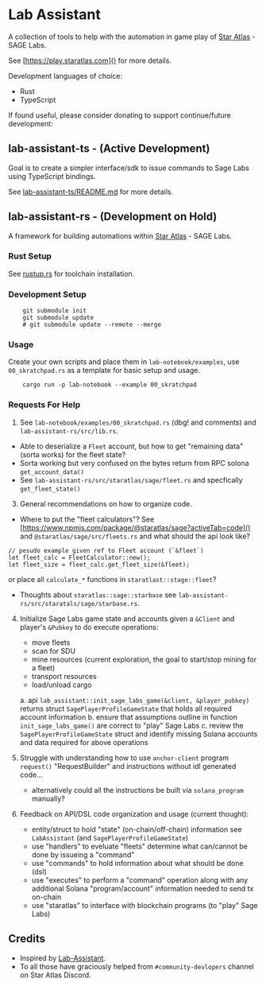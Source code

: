 # Lab Assistant

A collection of tools to help with the automation in game play of [Star Atlas](https://staratlas.com/) - SAGE Labs.

See [https://play.staratlas.com]() for more details.

Development languages of choice:

* Rust
* TypeScript

If found useful, please consider donating to support continue/future development:

> 

## lab-assistant-ts - (Active Development)

Goal is to create a simpler interface/sdk to issue commands to Sage Labs using TypeScript bindings.

See [lab-assistant-ts/README.md](lab-assistant-ts/README.md) for more details.

## lab-assistant-rs - (Development on Hold)

A framework for building automations within [Star Atlas](https://staratlas.com/) - SAGE Labs.

### Rust Setup

See [rustup.rs](https://rustup.rs/) for toolchain installation.

### Development Setup

```
    git submodule init
    git submodule update
    # git submodule update --remote --merge
```

### Usage

Create your own scripts and place them in `lab-notebook/examples`, use `00_skratchpad.rs`
as a template for basic setup and usage.

```
    cargo run -p lab-notebook --example 00_skratchpad
```

### Requests For Help

1. See `lab-notebook/examples/00_skratchpad.rs` (dbg! and comments) and `lab-assistant-rs/src/lib.rs`.

* Able to deserialize a `Fleet` account, but how to get "remaining data" (sorta works) for the fleet state?
* Sorta working but very confused on the bytes return from RPC solona `get_account_data()`
* See `lab-assistant-rs/src/staratlas/sage/fleet.rs` and specfically `get_fleet_state()`

3. General recommendations on how to organize code.

* Where to put the "fleet calculators"? See [https://www.npmjs.com/package/@staratlas/sage?activeTab=code]() and `@staratlas/sage/src/fleets.rs` and what should the api look like?

```
// pesudo example given ref to Fleet account (`&fleet`)
let fleet_calc = FleetCalculator::new();
let fleet_size = fleet_calc.get_fleet_size(&fleet);
```

or place all `calculate_*` functions in `staratlast::stage::fleet`?

* Thoughts about `staratlas::sage::starbase` see `lab-assistant-rs/src/staratals/sage/starbase.rs`.

4. Initialize Sage Labs game state and accounts given a `&Client` and player's `&Pubkey` to do execute operations:

    * move fleets
    * scan for SDU
    * mine resources (current exploration, the goal to start/stop mining for a fleet)
    * transport resources
    * load/unload cargo

    a. api `lab_assistant::init_sage_labs_game(&client, &player_pubkey)` returns struct `SagePlayerProfileGameState` that holds all required account information
    b. ensure that assumptions outline in function `init_sage_labs_game()` are correct to "play" Sage Labs
    c. review the `SagePlayerProfileGameState` struct and identify missing Solana accounts and data required for above operations

5. Struggle with understanding how to use `anchor-client` program `request()` "RequestBuilder" and instructions without idl generated code...
    * alternatively could all the instructions be built via `solana_program` manually?

6. Feedback on API/DSL code organization and usage (current thought):

    * entity/struct to hold "state" (on-chain/off-chain) information see `LabAssistant` (and `SagePlayerProfileGameState`)
    * use "handlers" to eveluate "fleets" determine what can/cannot be done by issueing a "command"
    * use "commands" to hold information about what should be done (dsl)
    * use "executes" to perform a "command" operation along with any additional Solana "program/account" information needed to send tx on-chain
    * use "staratlas" to interface with blockchain programs (to "play" Sage Labs)

## Credits

* Inspired by [Lab-Assistant](https://github.com/ImGroovin/Lab-Assistant).
* To all those have graciously helped from `#community-devlopers` channel on Star Atlas Discord.
